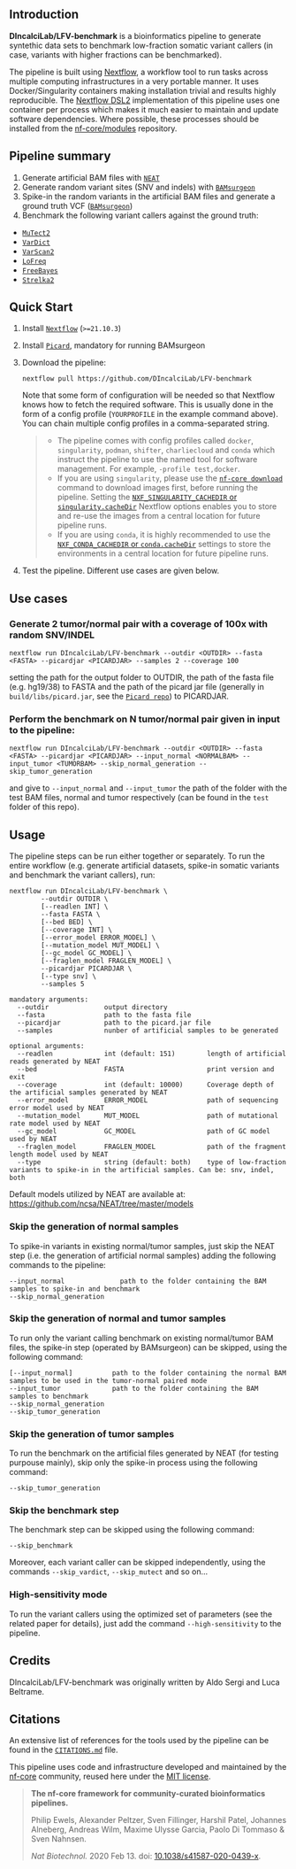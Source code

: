 ## Introduction

**DIncalciLab/LFV-benchmark** is a bioinformatics pipeline to generate syntethic data sets to benchmark low-fraction somatic variant callers (in case, variants with higher fractions can be benchmarked).

The pipeline is built using [Nextflow](https://www.nextflow.io), a workflow tool to run tasks across multiple computing infrastructures in a very portable manner. It uses Docker/Singularity containers making installation trivial and results highly reproducible. The [Nextflow DSL2](https://www.nextflow.io/docs/latest/dsl2.html) implementation of this pipeline uses one container per process which makes it much easier to maintain and update software dependencies. Where possible, these processes should be installed from the [nf-core/modules](https://github.com/nf-core/modules) repository.

## Pipeline summary

1. Generate artificial BAM files with [`NEAT`](https://github.com/ncsa/NEAT)
2. Generate random variant sites (SNV and indels) with [`BAMsurgeon`](https://github.com/adamewing/bamsurgeon)
3. Spike-in the random variants in the artificial BAM files and generate a ground truth VCF ([`BAMsurgeon`](https://github.com/adamewing/bamsurgeon))
4. Benchmark the following variant callers against the ground truth:
  - [`MuTect2`](https://gatk.broadinstitute.org/hc/en-us/articles/360037593851-Mutect2)
  - [`VarDict`](https://github.com/AstraZeneca-NGS/VarDictJava)
  - [`VarScan2`](https://dkoboldt.github.io/varscan/)
  - [`LoFreq`](https://github.com/CSB5/lofreq)
  - [`FreeBayes`](https://github.com/freebayes/freebayes)
  - [`Strelka2`](https://github.com/Illumina/strelka)

## Quick Start

1. Install [`Nextflow`](https://www.nextflow.io/docs/latest/getstarted.html#installation) (`>=21.10.3`)
2. Install [`Picard`](https://github.com/broadinstitute/picard), mandatory for running BAMsurgeon
3. Download the pipeline:

   ```console
   nextflow pull https://github.com/DIncalciLab/LFV-benchmark
   ```

   Note that some form of configuration will be needed so that Nextflow knows how to fetch the required software. This is usually done in the form of a config profile (`YOURPROFILE` in the example command above). You can chain multiple config profiles in a comma-separated string.

   > - The pipeline comes with config profiles called `docker`, `singularity`, `podman`, `shifter`, `charliecloud` and `conda` which instruct the pipeline to use the named tool for software management. For example, `-profile test,docker`.
   > - If you are using `singularity`, please use the [`nf-core download`](https://nf-co.re/tools/#downloading-pipelines-for-offline-use) command to download images first, before running the pipeline. Setting the [`NXF_SINGULARITY_CACHEDIR` or `singularity.cacheDir`](https://www.nextflow.io/docs/latest/singularity.html?#singularity-docker-hub) Nextflow options enables you to store and re-use the images from a central location for future pipeline runs.
   > - If you are using `conda`, it is highly recommended to use the [`NXF_CONDA_CACHEDIR` or `conda.cacheDir`](https://www.nextflow.io/docs/latest/conda.html) settings to store the environments in a central location for future pipeline runs.

4. Test the pipeline. Different use cases are given below.


## Use cases

### Generate 2 tumor/normal pair with a coverage of 100x with random SNV/INDEL
  
   ```console
   nextflow run DIncalciLab/LFV-benchmark --outdir <OUTDIR> --fasta <FASTA> --picardjar <PICARDJAR> --samples 2 --coverage 100
   ```
  setting the path for the output folder to OUTDIR, the path of the fasta file (e.g. hg19/38) to FASTA and the path of the picard jar file (generally in `build/libs/picard.jar`, see the [`Picard repo`](https://github.com/broadinstitute/picard)) to PICARDJAR.

### Perform the benchmark on N tumor/normal pair given in input to the pipeline:
    
   ```console
   nextflow run DIncalciLab/LFV-benchmark --outdir <OUTDIR> --fasta <FASTA> --picardjar <PICARDJAR> --input_normal <NORMALBAM> --input_tumor <TUMORBAM> --skip_normal_generation --skip_tumor_generation
   ```
   and give to `--input_normal` and `--input_tumor` the path of the folder with the test BAM files, normal and tumor respectively (can be found in the `test` folder of this repo).
   
## Usage

The pipeline steps can be run either together or separately. To run the entire workflow (e.g. generate artificial datasets, spike-in somatic variants and benchmark the variant callers), run:

```console
nextflow run DIncalciLab/LFV-benchmark \
        --outdir OUTDIR \
        [--readlen INT] \
        --fasta FASTA \
        [--bed BED] \
        [--coverage INT] \
        [--error_model ERROR_MODEL] \
        [--mutation_model MUT_MODEL] \
        [--gc_model GC_MODEL] \
        [--fraglen_model FRAGLEN_MODEL] \
        --picardjar PICARDJAR \
        [--type snv] \
        --samples 5

mandatory arguments:
  --outdir              output directory
  --fasta               path to the fasta file
  --picardjar           path to the picard.jar file
  --samples             nunber of artificial samples to be generated
  
optional arguments:
  --readlen             int (default: 151)        length of artificial reads generated by NEAT
  --bed                 FASTA                     print version and exit
  --coverage            int (default: 10000)      Coverage depth of the artificial samples generated by NEAT
  --error_model         ERROR_MODEL               path of sequencing error model used by NEAT
  --mutation_model      MUT_MODEL                 path of mutational rate model used by NEAT
  --gc_model            GC_MODEL                  path of GC model used by NEAT
  --fraglen_model       FRAGLEN_MODEL             path of the fragment length model used by NEAT
  --type                string (default: both)    type of low-fraction variants to spike-in in the artificial samples. Can be: snv, indel, both         
```
Default models utilized by NEAT are available at: https://github.com/ncsa/NEAT/tree/master/models

### Skip the generation of normal samples

To spike-in variants in existing normal/tumor samples, just skip the NEAT step (i.e. the generation of artificial normal samples) adding the following commands to the pipeline:

```console
--input_normal              path to the folder containing the BAM samples to spike-in and benchmark
--skip_normal_generation
```

### Skip the generation of normal and tumor samples

To run only the variant calling benchmark on existing normal/tumor BAM files, the spike-in step (operated by BAMsurgeon) can be skipped, using the following command:

```console
[--input_normal]          path to the folder containing the normal BAM samples to be used in the tumor-normal paired mode 
--input_tumor             path to the folder containing the BAM samples to benchmark
--skip_normal_generation
--skip_tumor_generation
```

### Skip the generation of tumor samples

To run the benchmark on the artificial files generated by NEAT (for testing purpouse mainly), skip only the spike-in process using the following command:

```console
--skip_tumor_generation
```

### Skip the benchmark step

The benchmark step can be skipped using the following command:

```console
--skip_benchmark
```

Moreover, each variant caller can be skipped independently, using the commands `--skip_vardict`, `--skip_mutect` and so on...

### High-sensitivity mode

To run the variant callers using the optimized set of parameters (see the related paper for details), just add the command `--high-sensitivity` to the pipeline.

## Credits

DIncalciLab/LFV-benchmark was originally written by Aldo Sergi and Luca Beltrame.

## Citations

<!-- TODO nf-core: Add citation for pipeline after first release. Uncomment lines below and update Zenodo doi and badge at the top of this file. -->
<!-- If you use  DIncalciLab/LFV-benchmark for your analysis, please cite it using the following doi: [10.5281/zenodo.XXXXXX](https://doi.org/10.5281/zenodo.XXXXXX) -->

An extensive list of references for the tools used by the pipeline can be found in the [`CITATIONS.md`](CITATIONS.md) file.

This pipeline uses code and infrastructure developed and maintained by the [nf-core](https://nf-co.re) community, reused here under the [MIT license](https://github.com/nf-core/tools/blob/master/LICENSE).
> **The nf-core framework for community-curated bioinformatics pipelines.**
>
> Philip Ewels, Alexander Peltzer, Sven Fillinger, Harshil Patel, Johannes Alneberg, Andreas Wilm, Maxime Ulysse Garcia, Paolo Di Tommaso & Sven Nahnsen.
>
> _Nat Biotechnol._ 2020 Feb 13. doi: [10.1038/s41587-020-0439-x](https://dx.doi.org/10.1038/s41587-020-0439-x).
